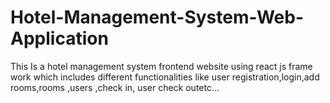 # Hotel-Management-System-Web-Application
This Is a  hotel  management  system frontend website using react js frame work which includes different functionalities  like user  registration,login,add rooms,rooms ,users ,check in, user  check outetc...
